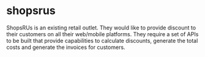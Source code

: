 # shopsrus
ShopsRUs is an existing retail outlet. They would like to provide discount to their customers on all their web/mobile platforms. They require a set of APIs to be built that provide capabilities to calculate discounts, generate the total costs and generate the invoices for customers.
